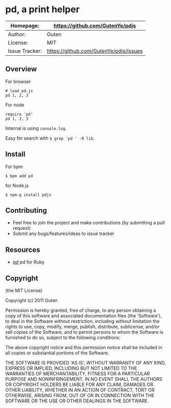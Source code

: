 pd, a print helper
========================

| Homepage:      |  https://github.com/GutenYe/pdjs       |
|----------------|------------------------------------------------------       |
| Author:	       | Guten                                                 |
| License:       | MIT                                                |
| Issue Tracker: | https://github.com/GutenYe/pdjs/issues |

Overview
--------

For browser

	# load pd.js
	pd 1, 2, 3


For node

	require 'pd'
	pd 1, 2, 3


Internal is using `console.log`.

Easy for search with `$ grep 'pd ' -R lib`.


Install
----------

For bpm

	$ bpm add pd

for Node.js

	$ npm-g install pdjs

Contributing
-------------

* Feel free to join the project and make contributions (by submitting a pull request)
* Submit any bugs/features/ideas to issue tracker

Resources
---------

* [pd](http://github.com/GutenYe/pd) pd for Ruby

Copyright
---------

(the MIT License)

Copyright (c) 2011 Guten

Permission is hereby granted, free of charge, to any person obtaining a copy of this software and associated documentation files (the 'Software'), to deal in the Software without restriction, including without limitation the rights to use, copy, modify, merge, publish, distribute, sublicense, and/or sell copies of the Software, and to permit persons to whom the Software is furnished to do so, subject to the following conditions:

The above copyright notice and this permission notice shall be included in all copies or substantial portions of the Software.

THE SOFTWARE IS PROVIDED 'AS IS', WITHOUT WARRANTY OF ANY KIND, EXPRESS OR IMPLIED, INCLUDING BUT NOT LIMITED TO THE WARRANTIES OF MERCHANTABILITY, FITNESS FOR A PARTICULAR PURPOSE AND NONINFRINGEMENT.  IN NO EVENT SHALL THE AUTHORS OR COPYRIGHT HOLDERS BE LIABLE FOR ANY CLAIM, DAMAGES OR OTHER LIABILITY, WHETHER IN AN ACTION OF CONTRACT, TORT OR OTHERWISE, ARISING FROM, OUT OF OR IN CONNECTION WITH THE SOFTWARE OR THE USE OR OTHER DEALINGS IN THE SOFTWARE.
